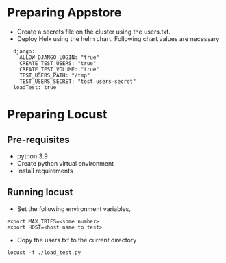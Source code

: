 # Preparing Appstore

- Create a secrets file on the cluster using the users.txt.
- Deploy Helx using the helm chart.
  Following chart values are necessary
  
```
  django:
    ALLOW_DJANGO_LOGIN: "true"
    CREATE_TEST_USERS: "true"
    CREATE_TEST_VOLUME: "true"
    TEST_USERS_PATH: "/tmp"
    TEST_USERS_SECRET: "test-users-secret"
  loadTest: true
```
  
# Preparing Locust

## Pre-requisites

- python 3.9
- Create python virtual environment
- Install requirements
  
## Running locust

- Set the following environment variables,
```
export MAX_TRIES=<some number>
export HOST=<host name to test>
```

- Copy the users.txt to the current directory
```
locust -f ./load_test.py
```